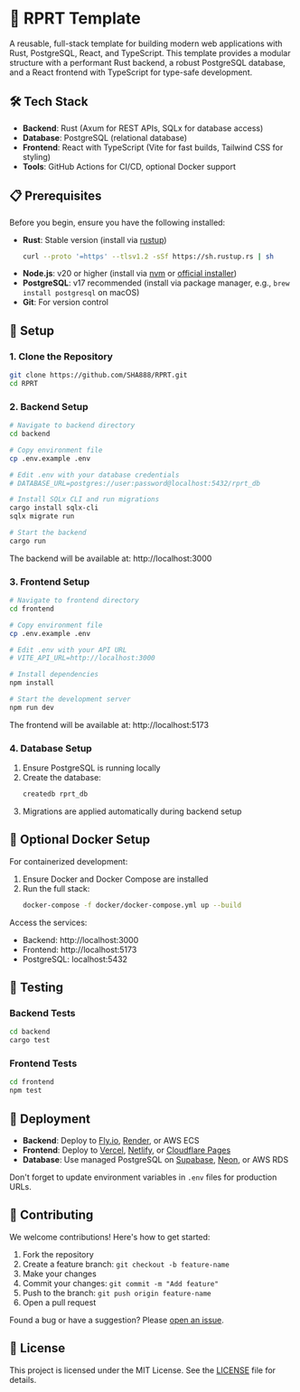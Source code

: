 # 🚀 RPRT Template

A reusable, full-stack template for building modern web applications with Rust, PostgreSQL, React, and TypeScript. This template provides a modular structure with a performant Rust backend, a robust PostgreSQL database, and a React frontend with TypeScript for type-safe development.

## 🛠️ Tech Stack

- **Backend**: Rust (Axum for REST APIs, SQLx for database access)
- **Database**: PostgreSQL (relational database)
- **Frontend**: React with TypeScript (Vite for fast builds, Tailwind CSS for styling)
- **Tools**: GitHub Actions for CI/CD, optional Docker support

## 📋 Prerequisites

Before you begin, ensure you have the following installed:

- **Rust**: Stable version (install via [rustup](https://rustup.rs/))
  ```bash
  curl --proto '=https' --tlsv1.2 -sSf https://sh.rustup.rs | sh
  ```
- **Node.js**: v20 or higher (install via [nvm](https://github.com/nvm-sh/nvm) or [official installer](https://nodejs.org/))
- **PostgreSQL**: v17 recommended (install via package manager, e.g., `brew install postgresql` on macOS)
- **Git**: For version control

## 🚀 Setup

### 1. Clone the Repository

```bash
git clone https://github.com/SHA888/RPRT.git
cd RPRT
```

### 2. Backend Setup

```bash
# Navigate to backend directory
cd backend

# Copy environment file
cp .env.example .env

# Edit .env with your database credentials
# DATABASE_URL=postgres://user:password@localhost:5432/rprt_db

# Install SQLx CLI and run migrations
cargo install sqlx-cli
sqlx migrate run

# Start the backend
cargo run
```

The backend will be available at: http://localhost:3000

### 3. Frontend Setup

```bash
# Navigate to frontend directory
cd frontend

# Copy environment file
cp .env.example .env

# Edit .env with your API URL
# VITE_API_URL=http://localhost:3000

# Install dependencies
npm install

# Start the development server
npm run dev
```

The frontend will be available at: http://localhost:5173

### 4. Database Setup

1. Ensure PostgreSQL is running locally
2. Create the database:
   ```bash
   createdb rprt_db
   ```
3. Migrations are applied automatically during backend setup

## 🐳 Optional Docker Setup

For containerized development:

1. Ensure Docker and Docker Compose are installed
2. Run the full stack:
   ```bash
   docker-compose -f docker/docker-compose.yml up --build
   ```

Access the services:
- Backend: http://localhost:3000
- Frontend: http://localhost:5173
- PostgreSQL: localhost:5432

## 🧪 Testing

### Backend Tests

```bash
cd backend
cargo test
```

### Frontend Tests

```bash
cd frontend
npm test
```

## 🚀 Deployment

- **Backend**: Deploy to [Fly.io](https://fly.io/), [Render](https://render.com/), or AWS ECS
- **Frontend**: Deploy to [Vercel](https://vercel.com/), [Netlify](https://www.netlify.com/), or [Cloudflare Pages](https://pages.cloudflare.com/)
- **Database**: Use managed PostgreSQL on [Supabase](https://supabase.com/), [Neon](https://neon.tech/), or AWS RDS

Don't forget to update environment variables in `.env` files for production URLs.

## 🤝 Contributing

We welcome contributions! Here's how to get started:

1. Fork the repository
2. Create a feature branch: `git checkout -b feature-name`
3. Make your changes
4. Commit your changes: `git commit -m "Add feature"`
5. Push to the branch: `git push origin feature-name`
6. Open a pull request

Found a bug or have a suggestion? Please [open an issue](https://github.com/SHA888/RPRT/issues).

## 📄 License

This project is licensed under the MIT License. See the [LICENSE](LICENSE) file for details.
